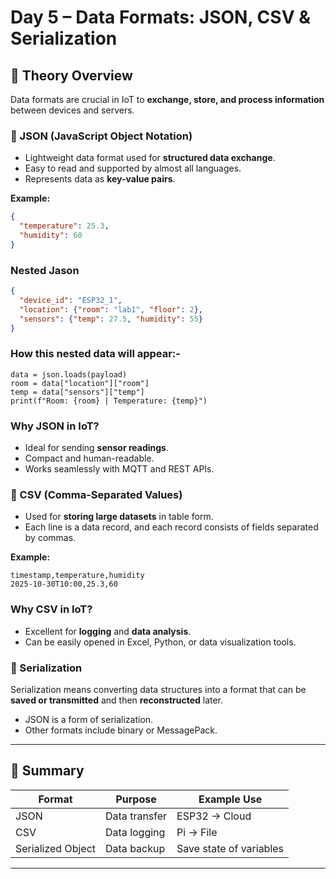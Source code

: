# Day 5 – Data Formats: JSON, CSV & Serialization

## 📘 Theory Overview
Data formats are crucial in IoT to **exchange, store, and process information** between devices and servers.

### 🔹 JSON (JavaScript Object Notation)
- Lightweight data format used for **structured data exchange**.
- Easy to read and supported by almost all languages.
- Represents data as **key-value pairs**.

**Example:**
```json
{
  "temperature": 25.3,
  "humidity": 60
}
```
### Nested Jason
```json
{
  "device_id": "ESP32_1",
  "location": {"room": "lab1", "floor": 2},
  "sensors": {"temp": 27.5, "humidity": 55}
}
```

### How this nested data will appear:-
``` python_output
data = json.loads(payload)
room = data["location"]["room"]
temp = data["sensors"]["temp"]
print(f"Room: {room} | Temperature: {temp}")
```

### Why JSON in IoT?
- Ideal for sending **sensor readings**.
- Compact and human-readable.
- Works seamlessly with MQTT and REST APIs.

### 🔹 CSV (Comma-Separated Values)
- Used for **storing large datasets** in table form.
- Each line is a data record, and each record consists of fields separated by commas.

**Example:**
```
timestamp,temperature,humidity
2025-10-30T10:00,25.3,60
```

### Why CSV in IoT?
- Excellent for **logging** and **data analysis**.
- Can be easily opened in Excel, Python, or data visualization tools.

### 🔹 Serialization
Serialization means converting data structures into a format that can be **saved or transmitted** and then **reconstructed** later.

- JSON is a form of serialization.
- Other formats include binary or MessagePack.

---
## 🔧 Summary
| Format | Purpose | Example Use |
|---------|----------|--------------|
| JSON | Data transfer | ESP32 → Cloud |
| CSV | Data logging | Pi → File |
| Serialized Object | Data backup | Save state of variables |

---
